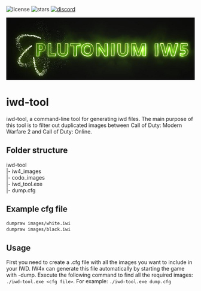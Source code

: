 ![license](https://img.shields.io/github/license/ZoneTool/iwd-tool.svg)
![stars](https://img.shields.io/github/stars/ZoneTool/iwd-tool.svg)
[![discord](https://discordapp.com/api/guilds/219514629703860235/widget.png)](https://discord.gg/a6JM2Tv)
<p align="center"><img src="plutonium_logo.jpg" alt="Plutonium"/>

# iwd-tool
iwd-tool, a command-line tool for generating iwd files. The main purpose of this tool is to filter out duplicated images between Call of Duty: Modern Warfare 2 and Call of Duty: Online.

## Folder structure
iwd-tool\
|- iw4_images\
|- codo_images\
|- iwd_tool.exe\
|- dump.cfg

## Example cfg file
```
dumpraw images/white.iwi
dumpraw images/black.iwi
```

## Usage
First you need to create a .cfg file with all the images you want to include in your IWD. IW4x can generate this file automatically by starting the game with -dump. Execute the following command to find all the required images: ``./iwd-tool.exe <cfg file>``. For example: ``./iwd-tool.exe dump.cfg``
